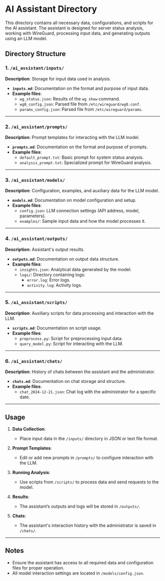 # **AI Assistant Directory**  

This directory contains all necessary data, configurations, and scripts for the AI assistant. The assistant is designed for server status analysis, working with WireGuard, processing input data, and generating outputs using an LLM model.  

## **Directory Structure**  

### **1. `/ai_assistant/inputs/`**  
**Description**: Storage for input data used in analysis.  
- **`inputs.md`**: Documentation on the format and purpose of input data.  
- **Example files**:  
  - `wg_status.json`: Results of the `wg show` command.  
  - `wg0_config.json`: Parsed file from `/etc/wireguard/wg0.conf`.  
  - `params_config.json`: Parsed file from `/etc/wireguard/params`.  

---

### **2. `/ai_assistant/prompts/`**  
**Description**: Prompt templates for interacting with the LLM model.  
- **`prompts.md`**: Documentation on the format and purpose of prompts.  
- **Example files**:  
  - `default_prompt.txt`: Basic prompt for system status analysis.  
  - `analysis_prompt.txt`: Specialized prompt for WireGuard analysis.  

---

### **3. `/ai_assistant/models/`**  
**Description**: Configuration, examples, and auxiliary data for the LLM model.  
- **`models.md`**: Documentation on model configuration and setup.  
- **Example files**:  
  - `config.json`: LLM connection settings (API address, model, parameters).  
  - `examples/`: Sample input data and how the model processes it.  

---

### **4. `/ai_assistant/outputs/`**  
**Description**: Assistant's output results.  
- **`outputs.md`**: Documentation on output data structure.  
- **Example files**:  
  - `insights.json`: Analytical data generated by the model.  
  - `logs/`: Directory containing logs:  
    - `error.log`: Error logs.  
    - `activity.log`: Activity logs.  

---

### **5. `/ai_assistant/scripts/`**  
**Description**: Auxiliary scripts for data processing and interaction with the LLM.  
- **`scripts.md`**: Documentation on script usage.  
- **Example files**:  
  - `preprocess.py`: Script for preprocessing input data.  
  - `query_model.py`: Script for interacting with the LLM.  

---

### **6. `/ai_assistant/chats/`**  
**Description**: History of chats between the assistant and the administrator.  
- **`chats.md`**: Documentation on chat storage and structure.  
- **Example files**:  
  - `chat_2024-12-21.json`: Chat log with the administrator for a specific date.  

---

## **Usage**  

1. **Data Collection**:  
   - Place input data in the `/inputs/` directory in JSON or text file format.  

2. **Prompt Templates**:  
   - Edit or add new prompts in `/prompts/` to configure interaction with the LLM.  

3. **Running Analysis**:  
   - Use scripts from `/scripts/` to process data and send requests to the model.  

4. **Results**:  
   - The assistant’s outputs and logs will be stored in `/outputs/`.  

5. **Chats**:  
   - The assistant's interaction history with the administrator is saved in `/chats/`.  

---

## **Notes**  
- Ensure the assistant has access to all required data and configuration files for proper operation.  
- All model interaction settings are located in `/models/config.json`.  
